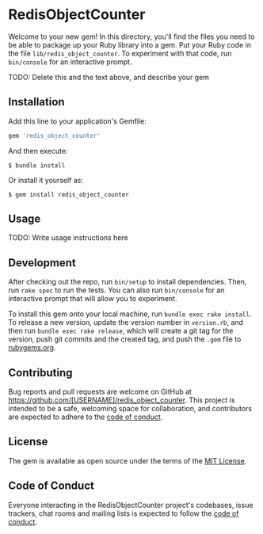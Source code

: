 # RedisObjectCounter

Welcome to your new gem! In this directory, you'll find the files you need to be able to package up your Ruby library into a gem. Put your Ruby code in the file `lib/redis_object_counter`. To experiment with that code, run `bin/console` for an interactive prompt.

TODO: Delete this and the text above, and describe your gem

## Installation

Add this line to your application's Gemfile:

```ruby
gem 'redis_object_counter'
```

And then execute:

    $ bundle install

Or install it yourself as:

    $ gem install redis_object_counter

## Usage

TODO: Write usage instructions here

## Development

After checking out the repo, run `bin/setup` to install dependencies. Then, run `rake spec` to run the tests. You can also run `bin/console` for an interactive prompt that will allow you to experiment.

To install this gem onto your local machine, run `bundle exec rake install`. To release a new version, update the version number in `version.rb`, and then run `bundle exec rake release`, which will create a git tag for the version, push git commits and the created tag, and push the `.gem` file to [rubygems.org](https://rubygems.org).

## Contributing

Bug reports and pull requests are welcome on GitHub at https://github.com/[USERNAME]/redis_object_counter. This project is intended to be a safe, welcoming space for collaboration, and contributors are expected to adhere to the [code of conduct](https://github.com/[USERNAME]/redis_object_counter/blob/master/CODE_OF_CONDUCT.md).

## License

The gem is available as open source under the terms of the [MIT License](https://opensource.org/licenses/MIT).

## Code of Conduct

Everyone interacting in the RedisObjectCounter project's codebases, issue trackers, chat rooms and mailing lists is expected to follow the [code of conduct](https://github.com/[USERNAME]/redis_object_counter/blob/master/CODE_OF_CONDUCT.md).
